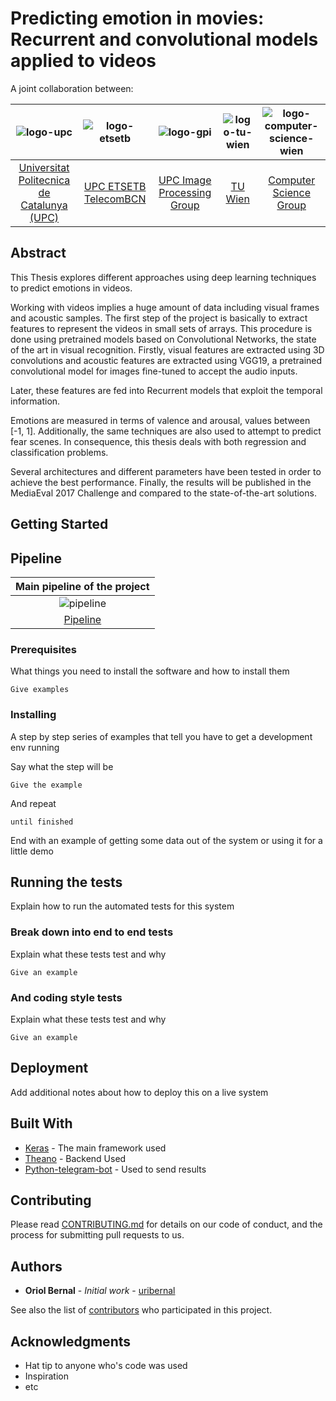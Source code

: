 # Predicting emotion in movies: Recurrent and convolutional models applied to videos

A joint collaboration between:

| ![logo-upc] | ![logo-etsetb] | ![logo-gpi] | ![logo-tu-wien] | ![logo-computer-science-wien] | 
|:-:|:-:|:-:|:-:|:-:|
| [Universitat Politecnica de Catalunya (UPC)][upc-web] | [UPC ETSETB TelecomBCN][etsetb-web]  | [UPC Image Processing Group][gpi-web] |  [TU Wien][tu-wien]  | [Computer Science Group][computer-science-wien] | 



[upc-web]: http://www.upc.edu/?set_language=en 
[etsetb-web]: https://www.etsetb.upc.edu/en/ 
[gpi-web]: https://imatge.upc.edu/web/ 
[tu-wien]: https://www.tuwien.ac.at/en/
[computer-science-wien]: http://www.informatik.tuwien.ac.at/english



[logo-upc]: https://raw.githubusercontent.com/imatge-upc/saliency-2016-cvpr/master/logos/upc.jpg "Universitat Politecnica de Catalunya"
[logo-etsetb]: https://raw.githubusercontent.com/imatge-upc/saliency-2016-cvpr/master/logos/etsetb.png "ETSETB TelecomBCN"
[logo-gpi]: https://raw.githubusercontent.com/imatge-upc/saliency-2016-cvpr/master/logos/gpi.png "UPC Image Processing Group"
[logo-tu-wien]: https://www.tuwien.ac.at/fileadmin/t/tuwien/downloads/cd/CD_NEU_2009/TU_Logos_2009/TU-Signet.png "TU Wien"
[logo-computer-science-wien]: https://www.fsinf.at/files/fak_Logo.png

## Abstract

This Thesis explores different approaches using deep learning techniques to predict emotions in videos.

Working with videos implies a huge amount of data including visual frames and acoustic samples. The first step of the project is basically to extract features to represent the videos in small sets of arrays. This procedure is done using pretrained models based on Convolutional Networks, the state of the art in visual recognition. Firstly, visual features are extracted using 3D convolutions and acoustic features are extracted using VGG19, a pretrained convolutional model for images fine-tuned to accept the audio inputs.

Later, these features are fed into Recurrent models that exploit the temporal information.

Emotions are measured in terms of valence and arousal, values between [-1, 1]. Additionally, the same techniques are also used to attempt to predict fear scenes. In consequence, this thesis deals with both regression and classification problems.

Several architectures and different parameters have been tested in order to achieve the best performance. Finally, the results will be published in the MediaEval 2017 Challenge and compared to the state-of-the-art solutions.



## Getting Started

## Pipeline

| Main pipeline of the project |  
|:-:|
|  ![pipeline] | 
| [Pipeline](https://imatge.upc.edu/web/sites/default/files/resources/1720/saliency/2016-cvpr/shallow_net.pickle)  | 

[pipeline]: https://raw.githubusercontent.com/imatge-upc/saliency-2016-cvpr/master/figs/shallow.png "Shallow convnet architecture"



### Prerequisites

What things you need to install the software and how to install them

```
Give examples
```

### Installing

A step by step series of examples that tell you have to get a development env running

Say what the step will be

```
Give the example
```

And repeat

```
until finished
```

End with an example of getting some data out of the system or using it for a little demo

## Running the tests

Explain how to run the automated tests for this system

### Break down into end to end tests

Explain what these tests test and why

```
Give an example
```

### And coding style tests

Explain what these tests test and why

```
Give an example
```

## Deployment

Add additional notes about how to deploy this on a live system

## Built With

* [Keras](https://keras.io/) - The main framework used
* [Theano](http://deeplearning.net/software/theano/) - Backend Used
* [Python-telegram-bot](https://python-telegram-bot.readthedocs.io/en/latest/) - Used to send results

## Contributing

Please read [CONTRIBUTING.md](https://gist.github.com/PurpleBooth/b24679402957c63ec426) for details on our code of conduct, and the process for submitting pull requests to us.


## Authors

* **Oriol Bernal** - *Initial work* - [uribernal](https://github.com/uribernal)

See also the list of [contributors](https://github.com/your/project/contributors) who participated in this project.


## Acknowledgments

* Hat tip to anyone who's code was used
* Inspiration
* etc

